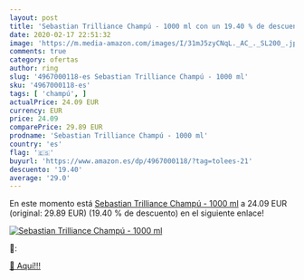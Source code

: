 ```yaml
---
layout: post
title: 'Sebastian Trilliance Champú - 1000 ml con un 19.40 % de descuento'
date: 2020-02-17 22:51:32
image: 'https://m.media-amazon.com/images/I/31mJ5zyCNqL._AC_._SL200_.jpg'
comments: true
category: ofertas
author: ring
slug: '4967000118-es Sebastian Trilliance Champú - 1000 ml'
sku: '4967000118-es'
tags: [ 'champú', ]
actualPrice: 24.09 EUR
currency: EUR
price: 24.09
comparePrice: 29.89 EUR
prodname: 'Sebastian Trilliance Champú - 1000 ml'
country: 'es'
flag: '🇪🇸'
buyurl: 'https://www.amazon.es/dp/4967000118/?tag=tolees-21'
descuento: '19.40'
average: '29.0'
---
```


En este momento está [Sebastian Trilliance Champú - 1000 ml](https://www.amazon.es/dp/4967000118/?tag=tolees-21) a 24.09 EUR (original: 29.89 EUR) (19.40 %  de descuento) en el siguiente enlace!

[![Sebastian Trilliance Champú - 1000 ml](https://m.media-amazon.com/images/I/31mJ5zyCNqL._AC_._SL200_.jpg)](https://www.amazon.es/dp/4967000118/?tag=tolees-21)

🔎:


[🛒 Aquí!!!](https://www.amazon.es/dp/4967000118/?tag=tolees-21)
